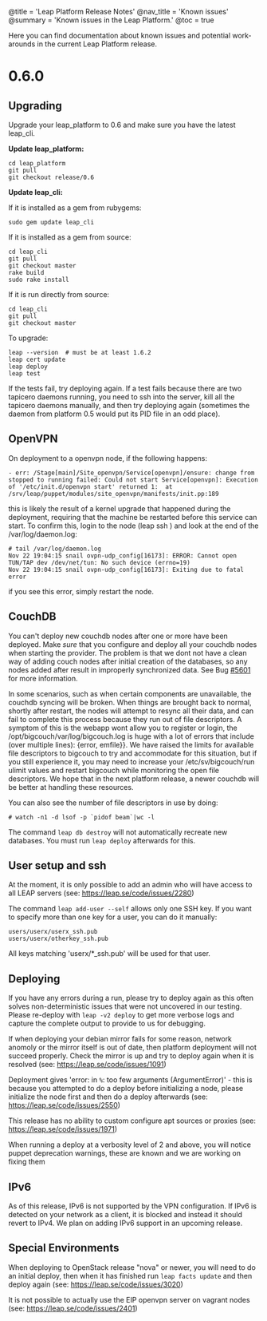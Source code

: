 @title = 'Leap Platform Release Notes'
@nav_title = 'Known issues'
@summary = 'Known issues in the Leap Platform.'
@toc = true

Here you can find documentation about known issues and potential work-arounds in the current Leap Platform release.

0.6.0
==============

Upgrading
------------------

Upgrade your leap_platform to 0.6 and make sure you have the latest leap_cli.

**Update leap_platform:**

    cd leap_platform
    git pull
    git checkout release/0.6

**Update leap_cli:**

If it is installed as a gem from rubygems:

    sudo gem update leap_cli

If it is installed as a gem from source:

    cd leap_cli
    git pull
    git checkout master
    rake build
    sudo rake install

If it is run directly from source:

    cd leap_cli
    git pull
    git checkout master

To upgrade:

    leap --version  # must be at least 1.6.2
    leap cert update
    leap deploy
    leap test

If the tests fail, try deploying again. If a test fails because there are two tapicero daemons running, you need to ssh into the server, kill all the tapicero daemons manually, and then try deploying again (sometimes the daemon from platform 0.5 would put its PID file in an odd place).

OpenVPN
------------------

On deployment to a openvpn node, if the following happens:

    - err: /Stage[main]/Site_openvpn/Service[openvpn]/ensure: change from stopped to running failed: Could not start Service[openvpn]: Execution of '/etc/init.d/openvpn start' returned 1:  at /srv/leap/puppet/modules/site_openvpn/manifests/init.pp:189

this is likely the result of a kernel upgrade that happened during the deployment, requiring that the machine be restarted before this service can start. To confirm this, login to the node (leap ssh <nodename>) and look at the end of the /var/log/daemon.log:

    # tail /var/log/daemon.log
    Nov 22 19:04:15 snail ovpn-udp_config[16173]: ERROR: Cannot open TUN/TAP dev /dev/net/tun: No such device (errno=19)
    Nov 22 19:04:15 snail ovpn-udp_config[16173]: Exiting due to fatal error

if you see this error, simply restart the node.

CouchDB
---------------------

You can't deploy new couchdb nodes after one or more have been deployed. Make *sure* that you configure and deploy all your couchdb nodes when starting the provider. The problem is that we dont not have a clean way of adding couch nodes after initial creation of the databases, so any nodes added after result in improperly synchronized data. See Bug [#5601](https://leap.se/code/issues/5601) for more information.

In some scenarios, such as when certain components are unavailable, the couchdb syncing will be broken. When things are brought back to normal, shortly after restart, the nodes will attempt to resync all their data, and can fail to complete this process because they run out of file descriptors. A symptom of this is the webapp wont allow you to register or login, the /opt/bigcouch/var/log/bigcouch.log is huge with a lot of errors that include (over multiple lines): {error,  emfile}}. We have raised the limits for available file descriptors to bigcouch to try and accommodate for this situation, but if you still experience it, you may need to increase your /etc/sv/bigcouch/run ulimit values and restart bigcouch while monitoring the open file descriptors. We hope that in the next platform release, a newer couchdb will be better at handling these resources.

You can also see the number of file descriptors in use by doing:

    # watch -n1 -d lsof -p `pidof beam`|wc -l

The command `leap db destroy` will not automatically recreate new databases. You must run `leap deploy` afterwards for this.

User setup and ssh
------------------

At the moment, it is only possible to add an admin who will have access to all LEAP servers (see: https://leap.se/code/issues/2280)

The command `leap add-user --self` allows only one SSH key. If you want to specify more than one key for a user, you can do it manually:

    users/userx/userx_ssh.pub
    users/userx/otherkey_ssh.pub

All keys matching 'userx/*_ssh.pub' will be used for that user.

Deploying
---------

If you have any errors during a run, please try to deploy again as this often solves non-deterministic issues that were not uncovered in our testing. Please re-deploy with `leap -v2 deploy` to get more verbose logs and capture the complete output to provide to us for debugging.

If when deploying your debian mirror fails for some reason, network anomoly or the mirror itself is out of date, then platform deployment will not succeed properly. Check the mirror is up and try to deploy again when it is resolved (see: https://leap.se/code/issues/1091)

Deployment gives 'error: in `%`: too few arguments (ArgumentError)' - this is because you attempted to do a deploy before initializing a node, please initialize the node first and then do a deploy afterwards (see: https://leap.se/code/issues/2550)

This release has no ability to custom configure apt sources or proxies (see: https://leap.se/code/issues/1971)

When running a deploy at a verbosity level of 2 and above, you will notice puppet deprecation warnings, these are known and we are working on fixing them

IPv6
----

As of this release, IPv6 is not supported by the VPN configuration. If IPv6 is detected on your network as a client, it is blocked and instead it should revert to IPv4. We plan on adding IPv6 support in an upcoming release.


Special Environments
--------------------

When deploying to OpenStack release "nova" or newer, you will need to do an initial deploy, then when it has finished run `leap facts update` and then deploy again (see: https://leap.se/code/issues/3020)

It is not possible to actually use the EIP openvpn server on vagrant nodes (see: https://leap.se/code/issues/2401)
